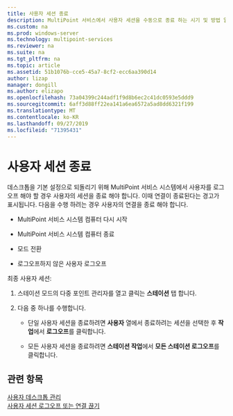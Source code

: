 ```yaml
---
title: 사용자 세션 종료
description: MultiPoint 서비스에서 사용자 세션을 수동으로 종료 하는 시기 및 방법 알아보기
ms.custom: na
ms.prod: windows-server
ms.technology: multipoint-services
ms.reviewer: na
ms.suite: na
ms.tgt_pltfrm: na
ms.topic: article
ms.assetid: 51b1076b-cce5-45a7-8cf2-ecc6aa390d14
author: lizap
manager: dongill
ms.author: elizapo
ms.openlocfilehash: 73a04399c244adf1f9d8b6ec2c41dc0593e5ddd9
ms.sourcegitcommit: 6aff3d88ff22ea141a6ea6572a5ad8dd6321f199
ms.translationtype: MT
ms.contentlocale: ko-KR
ms.lasthandoff: 09/27/2019
ms.locfileid: "71395431"
---
```

# <a name="end-a-user-session"></a>사용자 세션 종료
데스크톱을 기본 설정으로 되돌리기 위해 MultiPoint 서비스 시스템에서 사용자를 로그 오프 해야 할 경우 사용자의 세션을 종료 해야 합니다. 이때 연결이 종료된다는 경고가 표시됩니다. 다음을 수행 하려는 경우 사용자의 연결을 종료 해야 합니다.  
  
-   MultiPoint 서비스 시스템 컴퓨터 다시 시작  
  
-   MultiPoint 서비스 시스템 컴퓨터 종료  
  
-   모드 전환  
  
-   로그오프하지 않은 사용자 로그오프  
  
최종 사용자 세션:  
  
1.  스테이션 모드의 다중 포인트 관리자를 열고 클릭는 **스테이션** 탭 합니다.  
  
2.  다음 중 하나를 수행합니다.  
  
    -   단일 사용자 세션을 종료하려면 **사용자** 열에서 종료하려는 세션을 선택한 후 **작업**에서 **로그오프**를 클릭합니다.  
  
    -   모든 사용자 세션을 종료하려면 **스테이션 작업**에서 **모든 스테이션 로그오프**를 클릭합니다.  
  
## <a name="see-also"></a>관련 항목  
[사용자 데스크톱 관리](manage-user-desktops-using-multipoint-dashboard.md)  
[사용자 세션 로그오프 또는 연결 끊기](Log-off-or-Disconnect-User-Sessions.md)